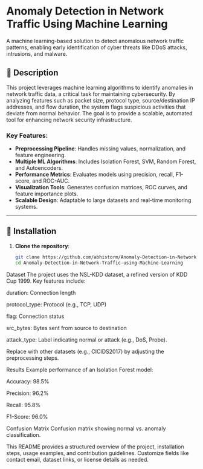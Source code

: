 # Anomaly Detection in Network Traffic Using Machine Learning

A machine learning-based solution to detect anomalous network traffic patterns, enabling early identification of cyber threats like DDoS attacks, intrusions, and malware.

## 📖 Description

This project leverages machine learning algorithms to identify anomalies in network traffic data, a critical task for maintaining cybersecurity. By analyzing features such as packet size, protocol type, source/destination IP addresses, and flow duration, the system flags suspicious activities that deviate from normal behavior. The goal is to provide a scalable, automated tool for enhancing network security infrastructure.

### Key Features:
- **Preprocessing Pipeline**: Handles missing values, normalization, and feature engineering.
- **Multiple ML Algorithms**: Includes Isolation Forest, SVM, Random Forest, and Autoencoders.
- **Performance Metrics**: Evaluates models using precision, recall, F1-score, and ROC-AUC.
- **Visualization Tools**: Generates confusion matrices, ROC curves, and feature importance plots.
- **Scalable Design**: Adaptable to large datasets and real-time monitoring systems.

---

## 🚀 Installation

1. **Clone the repository**:
   ```bash
   git clone https://github.com/abhistorm/Anomaly-Detection-in-Network-Traffic-using-Machine-Learning.git
   cd Anomaly-Detection-in-Network-Traffic-using-Machine-Learning

Dataset
The project uses the NSL-KDD dataset, a refined version of KDD Cup 1999. Key features include:

duration: Connection length

protocol_type: Protocol (e.g., TCP, UDP)

flag: Connection status

src_bytes: Bytes sent from source to destination

attack_type: Label indicating normal or attack (e.g., DoS, Probe).

Replace with other datasets (e.g., CICIDS2017) by adjusting the preprocessing steps.

Results
Example performance of an Isolation Forest model:

Accuracy: 98.5%

Precision: 96.2%

Recall: 95.8%

F1-Score: 96.0%

Confusion Matrix
Confusion matrix showing normal vs. anomaly classification.


This README provides a structured overview of the project, installation steps, usage examples, and contribution guidelines. Customize fields like contact email, dataset links, or license details as needed.
